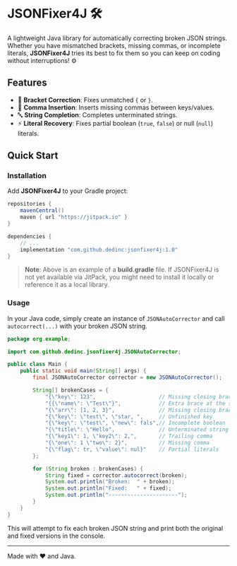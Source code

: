 # JSONFixer4J 🛠️

A lightweight Java library for automatically correcting broken JSON strings. Whether you have mismatched brackets, missing commas, or incomplete literals, **JSONFixer4J** tries its best to fix them so you can keep on coding without interruptions! ⚙️

## Features
- 🧩 **Bracket Correction**: Fixes unmatched `{` or `}`.
- 🎯 **Comma Insertion**: Inserts missing commas between keys/values.
- 🔤 **String Completion**: Completes unterminated strings.
- ⚡ **Literal Recovery**: Fixes partial boolean (`true`, `false`) or null (`null`) literals.

## Quick Start

### Installation

Add **JSONFixer4J** to your Gradle project:

```groovy
repositories {
    mavenCentral()
    maven { url "https://jitpack.io" }
}

dependencies {
    // ...
    implementation "com.github.dedinc:jsonfixer4j:1.0"
}
```

> **Note**: Above is an example of a **build.gradle** file. If JSONFixer4J is not yet available via JitPack, you might need to install it locally or reference it as a local library.

### Usage

In your Java code, simply create an instance of `JSONAutoCorrector` and call `autocorrect(...)` with your broken JSON string.

```java
package org.example;

import com.github.dedinc.jsonfixer4j.JSONAutoCorrector;

public class Main {
    public static void main(String[] args) {
        final JSONAutoCorrector corrector = new JSONAutoCorrector();

        String[] brokenCases = {
            "{\"key\": 123",                    // Missing closing brace
            "{{\"name\": \"Test\"}",            // Extra brace at the start
            "{\"arr\": [1, 2, 3}",              // Missing closing bracket for array
            "{\"key\": \"test\", \"star, ",     // Unfinished key
            "{\"key\": \"test\", \"new\": fals",// Incomplete boolean
            "{\"title\": \"Hello",              // Unterminated string
            "{\"key1\": 1, \"key2\": 2,",       // Trailing comma
            "{\"one\": 1 \"two\": 2}",          // Missing comma
            "{\"flag\": tr, \"value\": nul}"    // Partial literals
        };

        for (String broken : brokenCases) {
            String fixed = corrector.autocorrect(broken);
            System.out.println("Broken:  " + broken);
            System.out.println("Fixed:   " + fixed);
            System.out.println("----------------------");
        }
    }
}
```

This will attempt to fix each broken JSON string and print both the original and fixed versions in the console.

---

Made with ❤️ and Java.